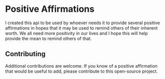 # Positive Affirmations

I created this api to be used by whoever needs it to provide several positive affirmations in hopes that it may be used to remind others of their inherent worth. We all need more positivity in our lives and I hope this will help provide the mean to remind others of that.


## Contributing
Additional contributions are welcome. If you know of a positive affirmation that would be useful to add, please contribute to this open-source project.